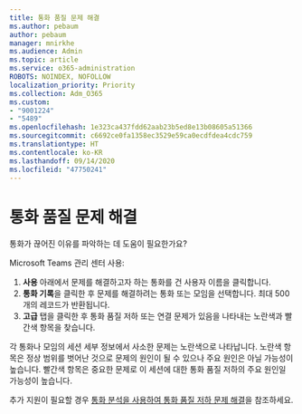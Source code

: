 ```yaml
---
title: 통화 품질 문제 해결
ms.author: pebaum
author: pebaum
manager: mnirkhe
ms.audience: Admin
ms.topic: article
ms.service: o365-administration
ROBOTS: NOINDEX, NOFOLLOW
localization_priority: Priority
ms.collection: Adm_O365
ms.custom:
- "9001224"
- "5489"
ms.openlocfilehash: 1e323ca437fdd62aab23b5ed8e13b08605a51366
ms.sourcegitcommit: c6692ce0fa1358ec3529e59ca0ecdfdea4cdc759
ms.translationtype: HT
ms.contentlocale: ko-KR
ms.lasthandoff: 09/14/2020
ms.locfileid: "47750241"
---
```

# <a name="troubleshoot-call-quality-problems"></a>통화 품질 문제 해결

통화가 끊어진 이유를 파악하는 데 도움이 필요한가요?

Microsoft Teams 관리 센터 사용:

1. **사용** 아래에서 문제를 해결하고자 하는 통화를 건 사용자 이름을 클릭합니다.
2. **통화 기록**을 클릭한 후 문제를 해결하려는 통화 또는 모임을 선택합니다. 최대 500개의 레코드가 반환됩니다.
3. **고급** 탭을 클릭한 후 통화 품질 저하 또는 연결 문제가 있음을 나타내는 노란색과 빨간색 항목을 찾습니다.

각 통화나 모임의 세션 세부 정보에서 사소한 문제는 노란색으로 나타납니다. 노란색 항목은 정상 범위를 벗어난 것으로 문제의 원인이 될 수 있으나 주요 원인은 아닐 가능성이 높습니다. 빨간색 항목은 중요한 문제로 이 세션에 대한 통화 품질 저하의 주요 원인일 가능성이 높습니다.

추가 지원이 필요할 경우 [통화 분석을 사용하여 통화 품질 저하 문제 해결](https://docs.microsoft.com/microsoftteams/use-call-analytics-to-troubleshoot-poor-call-quality#troubleshoot-call-quality-problems-using-call-analytics)을 참조하세요.
